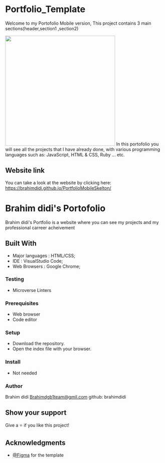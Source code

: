 # Portfolio_Template
Welcome to my Portofolio Mobile version, This project contains 3 main
sections(header,section1 ,section2)


<img src="template5Images/20210814_111337.jpg" width="350">
In this portofolio you will see all the projects that I have already done, with various programming languages such as: JavaScript, HTML & CSS, Ruby ... etc.

## Website link
You can take a look at the website by clicking here: https://brahimdidi.github.io/PortfolioMobileSkelton/

# Brahim didi's Portofolio
Brahim didi's Portfolio is a website where you can see my projects and my professional
carreer acheivement
## Built With

- Major languages : HTML/CSS;
- IDE : VisualStudio Code;
- Web Browsers :  Google Chrome;

### Testing

- Microverse Linters

### Prerequisites

- Web browser 
- Code editor 

### Setup

- Download the repository.
- Open the index file with your browser.
### Install

- Not needed


### Author
Brahim didi
Brahimdgb1team@gmil.com
github: brahimdidi

## Show your support

Give a ⭐️ if you like this project!

## Acknowledgments
- [@Figma](https://www.Figma.com) for the template
